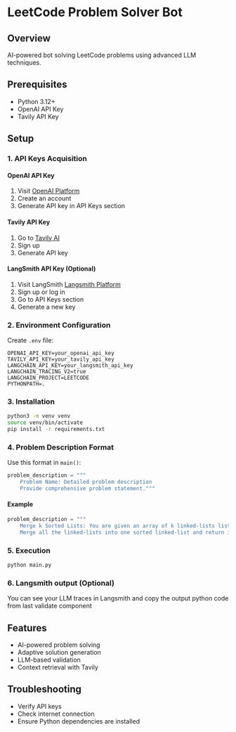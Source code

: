 # LeetCode Problem Solver Bot

## Overview
AI-powered bot solving LeetCode problems using advanced LLM techniques.

## Prerequisites
- Python 3.12+
- OpenAI API Key
- Tavily API Key

## Setup

### 1. API Keys Acquisition

#### OpenAI API Key
1. Visit [OpenAI Platform](https://platform.openai.com/)
2. Create an account
3. Generate API key in API Keys section

#### Tavily API Key
1. Go to [Tavily AI](https://tavily.com/)
2. Sign up 
3. Generate API key

#### LangSmith API Key (Optional)
1. Visit LangSmith [Langsmith Platform](https://www.langchain.com/langsmith/)
2. Sign up or log in
3. Go to API Keys section
4. Generate a new key

### 2. Environment Configuration

Create `.env` file:
```
OPENAI_API_KEY=your_openai_api_key
TAVILY_API_KEY=your_tavily_api_key
LANGCHAIN_API_KEY=your_langsmith_api_key
LANGCHAIN_TRACING_V2=true
LANGCHAIN_PROJECT=LEETCODE
PYTHONPATH=.
```

### 3. Installation

```bash
python3 -m venv venv
source venv/bin/activate
pip install -r requirements.txt
```

### 4. Problem Description Format

Use this format in `main()`:
```python
problem_description = """
    Problem Name: Detailed problem description 
    Provide comprehensive problem statement."""
```

#### Example
```python
problem_description = """
    Merge k Sorted Lists: You are given an array of k linked-lists lists, each linked-list is sorted in ascending order.
    Merge all the linked-lists into one sorted linked-list and return it."""
```

### 5. Execution

```bash
python main.py
```

### 6. Langsmith output (Optional)
You can see your LLM traces in Langsmith and copy the output python code from last validate component

## Features
- AI-powered problem solving
- Adaptive solution generation
- LLM-based validation
- Context retrieval with Tavily

## Troubleshooting
- Verify API keys
- Check internet connection
- Ensure Python dependencies are installed